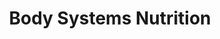 ---
title: "Body Systems Nutrition"
url: /barrie/body-systems-nutrition/
shop: nutrition supplements
---